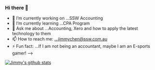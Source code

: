### Hi there 👋

- 🔭 I’m currently working on ...SSW Accounting
- 🌱 I’m currently learning ...CPA Program
- 💬 Ask me about ...Accounting, Xero and how to apply the latest technology to them
- 📫 How to reach me: ...jimmychen@ssw.com.au    
- ⚡ Fun fact: ...If I am not being an accountant, maybe I am an E-sports gamer!
-->
  
[![Jimmy's github stats](https://github-readme-stats.vercel.app/api?username=JimmyChenSSW&theme=dark)](https://github.com/jimmychenssw/github-readme-stats)
